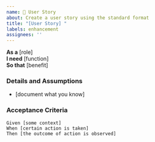 ```yaml
---
name: 📄 User Story
about: Create a user story using the standard format
title: "[User Story] "
labels: enhancement
assignees: ''
---
```


**As a** [role]  
**I need** [function]  
**So that** [benefit]  

### Details and Assumptions
* [document what you know]  

### Acceptance Criteria     
```gherkin
Given [some context]  
When [certain action is taken]  
Then [the outcome of action is observed]  
